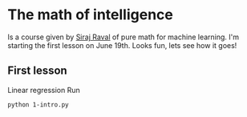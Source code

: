 # The math of intelligence

Is a course given by [Siraj Raval](https://www.youtube.com/watch?v=xRJCOz3AfYY) of pure math for machine learning. I'm starting the first lesson on June 19th.
Looks fun, lets see how it goes!

## First lesson
Linear regression
Run
```bash
python 1-intro.py
```